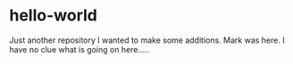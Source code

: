 # hello-world
Just another repository
I wanted to make some additions. Mark was here. 
I have no clue what is going on here.....
